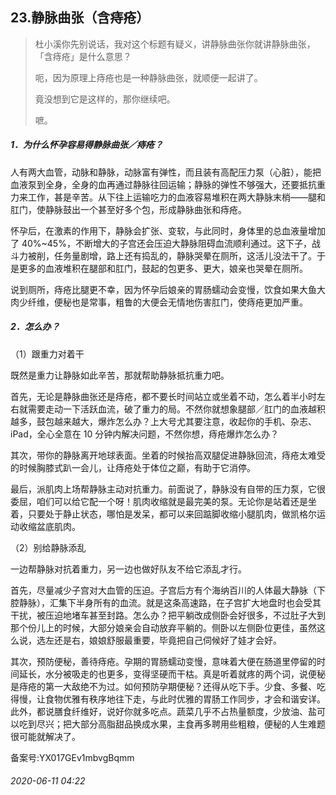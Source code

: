 ## 23.静脉曲张（含痔疮）

> 杜小溪你先别说话，我对这个标题有疑义，讲静脉曲张你就讲静脉曲张，「含痔疮」是什么意思？    
> 
> 呃，因为原理上痔疮也是一种静脉曲张，就顺便一起讲了。    
> 
> 竟没想到它是这样的，那你继续吧。    
> 
> 嗻。    
> 
> 


##### **1．为什么怀孕容易得静脉曲张／痔疮？**


人有两大血管，动脉和静脉，动脉富有弹性，而且装有高配压力泵（心脏），能把血液泵到全身，全身的血再通过静脉往回运输；静脉的弹性不够强大，还要抵抗重力来工作，甚是辛苦。从下往上运输吃力的血液容易堆积在两大静脉末梢——腿和肛门，使静脉鼓出一个甚至好多个包，形成静脉曲张和痔疮。 


怀孕后，在激素的作用下，静脉会扩张、变软，与此同时，身体里的总血液量增加了 40%~45%，不断增大的子宫还会压迫大静脉阻碍血流顺利通过。这下子，战斗力被削，任务量剧增，路上还有捣乱的，静脉哭晕在厕所，这活儿没法干了。于是更多的血液堆积在腿部和肛门，鼓起的包更多、更大，娘亲也哭晕在厕所。 


说到厕所，痔疮比腿更不幸，因为怀孕后娘亲的胃肠蠕动会变慢，饮食如果大鱼大肉少纤维，便秘也是常事，粗鲁的大便会无情地伤害肛门，使痔疮更加严重。 


##### **2．怎么办？**


（1）跟重力对着干 


既然是重力让静脉如此辛苦，那就帮助静脉抵抗重力吧。 


首先，无论是静脉曲张还是痔疮，都不要长时间站立或坐着不动，怎么着半小时左右就需要走动一下活跃血流，破了重力的局。不然你就想象腿部／肛门的血液越积越多，鼓包越来越大，爆炸怎么办？上大号尤其要注意，收起你的手机、杂志、iPad，全心全意在 10 分钟内解决问题，不然你想，痔疮爆炸怎么办？ 


其次，带你的静脉离开地球表面。坐着的时候抬高双腿促进静脉回流，痔疮太难受的时候胸膝式趴一会儿，让痔疮处于体位之巅，有助于它消停。 


最后，派肌肉上场帮静脉主动对抗重力。前面说了，静脉没有自带的压力泵，它很委屈，咱们可以给它配一个呀！肌肉收缩就是最完美的泵。无论你是站着还是坐着，只要处于静止状态，哪怕是发呆，都可以来回踮脚收缩小腿肌肉，做凯格尔运动收缩盆底肌肉。 


（2）别给静脉添乱 


一边帮静脉对抗着重力，另一边也做好队友不给它添乱才行。 


首先，尽量减少子宫对大血管的压迫。子宫后方有个海纳百川的人体最大静脉（下腔静脉），汇集下半身所有的血流。就是这条高速路，在子宫扩大地盘时也会受其干扰，被压迫地堵车甚至封路。怎么办？把平躺改成侧卧会好很多，不过肚子大到那个份儿上的时候，大部分娘亲会自动放弃平躺的。侧卧以左侧卧位更佳，虽然这么说，选左还是右，娘娘舒服最重要，毕竟把自己伺候好了娃才会好。 


其次，预防便秘，善待痔疮。孕期的胃肠蠕动变慢，意味着大便在肠道里停留的时间延长，水分被吸走的也更多，变得坚硬而干枯。真是听着就疼的两个词，说便秘是痔疮的第一大敌绝不为过。如何预防孕期便秘？还得从吃下手。少食、多餐、吃得慢，让食物优雅有秩序地往下走，与此时优雅的胃肠工作同步，才会和谐安详。此外，都说膳食纤维好，说好你就多吃点。蔬菜几乎不占热量额度，少放油、盐可以吃到尽兴；把大部分高脂甜品换成水果，主食再多聘用些粗粮，便秘的人生难题很可能就解决了。 


备案号:YX017GEv1mbvgBqmm


###### 2020-06-11 04:22
